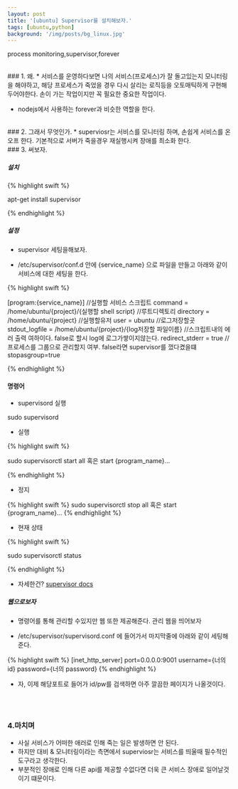 ```yaml
---
layout: post
title: '[ubuntu] Supervisor를 설치해보자.'
tags: [ubuntu,python]
background: '/img/posts/bg_linux.jpg'
---
```

process monitoring,supervisor,forever

<br>
### 1. 왜.
* 서비스를 운영하다보면 나의 서비스(프로세스)가 잘 돌고있는지 모니터링을 해야하고, 해당 프로세스가 죽었을 경우 다시 살리는 로직등을 오토매틱하게 구현해 두어야한다. 
손이 가는 작업이지만 꼭 필요한 중요한 작업이다.

* nodejs에서 사용하는 forever과 비슷한 역할을 한다.

<br>
### 2. 그래서 무엇인가.
* superviosr는 서비스를 모니터링 하며, 손쉽게 서비스를 온오프 한다. 기본적으로 서버가 죽을경우 재실행시켜 장애를 최소화 한다.

<br>
### 3. 써보자.

##### 설치

{% highlight swift %}

apt-get install supervisor

{% endhighlight %}


##### 설정
* supervisor 세팅을해보자.

* /etc/supervisor/conf.d 안에 {service_name} 으로 파일을 만들고 아래와 같이 서비스에 대한 세팅을 한다.

{% highlight swift %}

[program:{service_name}]
//실행할 서비스 스크립트
command =  /home/ubuntu/{project}/{실행할 shell script}
//루트디렉토리
directory = /home/ubuntu/{project}
//실행할유저
user = ubuntu
//로그저장할곳
stdout_logfile = /home/ubuntu/{project}/{log저장할 파일이름}
//스크립트내의 에러 출력 여하이다. false로 할시 log에 로그가쌓이지않는다.
redirect_stderr = true
//프로세스를 그룹으로 관리할지 여부. false라면 supervisor를 껐다켰을떄 
stopasgroup=true

{% endhighlight %}



#### 명령어
* supervisord 실행

sudo supervisord

* 실행

{% highlight swift %}

sudo supervisorctl start all 혹은 start {program_name}...

{% endhighlight %}


* 정지

{% highlight swift %}
sudo supervisorctl stop all 혹은 start {program_name}...
{% endhighlight %}



* 현재 상태

{% highlight swift %}

sudo supervisorctl status

{% endhighlight %}



* 자세한건? [supervisor docs](http://supervisord.org/running.html)

##### 웹으로보자

* 명령어를 통해 관리할 수있지만 웹 또한 제공해준다. 관리 웹을 띄어보자


* /etc/supervisor/supervisord.conf 에 들어가서 마지막줄에  아래와 같이 세팅해준다.

{% highlight swift %}
[inet_http_server]
port=0.0.0.0:9001
username={너의 id}
password={너의 password}
{% endhighlight %}


* 자, 이제 해당포트로 들어가 id/pw를 검색하면 아주 깔끔한 페이지가 나올것이다.

<br><br>
### 4.마치며

* 사실 서비스가 어떠한 애러로 인해 죽는 일은 발생하면 안 된다.
* 하지만 대비 & 모니터링이라는 측면에서 superviosr는 서비스를 띄울때 필수적인 도구라고 생각한다. 
* 부분적인 장애로 인해 다른 api를 제공할 수없다면 더욱 큰 서비스 장애로 일어날것이기 떄문이다.







